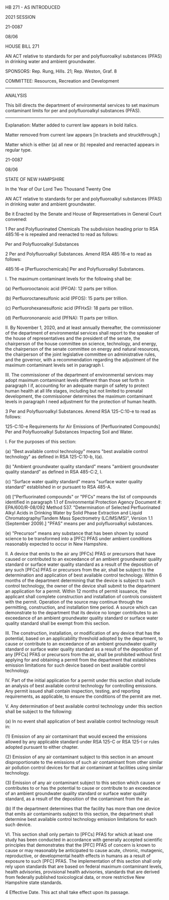  HB 271 - AS INTRODUCED

 

 

2021 SESSION

 21-0087

 08/06

 

HOUSE BILL 271

 

AN ACT relative to standards for per and polyfluoroalkyl substances (PFAS) in drinking water and ambient groundwater.

 

SPONSORS: Rep. Rung, Hills. 21; Rep. Weston, Graf. 8

 

COMMITTEE: Resources, Recreation and Development

 

-----------------------------------------------------------------

 

ANALYSIS

 

 This bill directs the department of environmental services to set maximum contaminant limits for per and polyfluoroalkyl substances (PFAS).

 

- - - - - - - - - - - - - - - - - - - - - - - - - - - - - - - - - - - - - - - - - - - - - - - - - - - - - - - - - - - - - - - - - - - - - - - - - - - 

 

Explanation: Matter added to current law appears in bold italics.

 Matter removed from current law appears [in brackets and struckthrough.]

 Matter which is either (a) all new or (b) repealed and reenacted appears in regular type.

 21-0087

 08/06

 

STATE OF NEW HAMPSHIRE

 

In the Year of Our Lord Two Thousand Twenty One

 

AN ACT relative to standards for per and polyfluoroalkyl substances (PFAS) in drinking water and ambient groundwater.

 

Be it Enacted by the Senate and House of Representatives in General Court convened:

 

 1 Per and Polyfluorinated Chemicals The subdivision heading prior to RSA 485:16-e is repealed and reenacted to read as follows:

Per and Polyfluoroalkyl Substances

 2 Per and Polyfluoroalkyl Substances. Amend RSA 485:16-e to read as follows:

 485:16-e [Perfluorochemicals] Per and Polyfluoroalkyl Substances.

 I. The maximum contaminant levels for the following shall be: 

 (a) Perfluorooctanoic acid (PFOA): 12 parts per trillion. 

 (b) Perfluoroctanesulfonic acid (PFOS): 15 parts per trillion. 

 (c) Perfluorohexanesulfonic acid (PFHxS): 18 parts per trillion. 

 (d) Perfluorononanoic acid (PFNA): 11 parts per trillion. 

 II. By November 1, 2020, and at least annually thereafter, the commissioner of the department of environmental services shall report to the speaker of the house of representatives and the president of the senate, the chairperson of the house committee on science, technology, and energy, the chairperson of the senate committee on energy and natural resources, the chairperson of the joint legislative committee on administrative rules, and the governor, with a recommendation regarding the adjustment of the maximum contaminant levels set in paragraph I. 

 III. The commissioner of the department of environmental services may adopt maximum contaminant levels different than those set forth in paragraph I if, accounting for an adequate margin of safety to protect human health at all life stages, including but not limited to prenatal development, the commissioner determines the maximum contaminant levels in paragraph I need adjustment for the protection of human health. 

 3 Per and Polyfluoroalkyl Substances. Amend RSA 125-C:10-e to read as follows:

 125-C:10-e Requirements for Air Emissions of [Perfluorinated Compounds] Per and Polyfluoroalkyl Substances Impacting Soil and Water.

 I. For the purposes of this section:

 (a) "Best available control technology" means "best available control technology" as defined in RSA 125-C:10-b, I(a).

 (b) "Ambient groundwater quality standard" means "ambient groundwater quality standard" as defined in RSA 485-C:2, I.

 (c) "Surface water quality standard" means "surface water quality standard" established in or pursuant to RSA 485-A.

 (d) ["Perfluorinated compounds" or "PFCs" means the list of compounds identified in paragraph 1.1 of Environmental Protection Agency Document #: EPA/600/R-08/092 Method 537. "Determination of Selected Perfluorinated Alkyl Acids in Drinking Water by Solid Phase Extraction and Liquid Chromatography/Tandem Mass Spectrometry (LC/MS/MS)", Version 1.1 (September 2009).] "PFAS" means per and polyfluoroalkyl substances. 

 (e) "Precursor" means any substance that has been shown by sound science to be transformed into a [PFC] PFAS under ambient conditions reasonably expected to occur in New Hampshire.

 II. A device that emits to the air any [PFCs] PFAS or precursors that have caused or contributed to an exceedance of an ambient groundwater quality standard or surface water quality standard as a result of the deposition of any such [PFCs] PFAS or precursors from the air, shall be subject to the determination and application of best available control technology. Within 6 months of the department determining that the device is subject to such control technology, the owner of the device shall submit to the department an application for a permit. Within 12 months of permit issuance, the applicant shall complete construction and installation of controls consistent with the permit. Operation of the source may continue through the permitting, construction, and installation time period. A source which can demonstrate to the department that its device no longer contributes to an exceedance of an ambient groundwater quality standard or surface water quality standard shall be exempt from this section.

 III. The construction, installation, or modification of any device that has the potential, based on an applicability threshold adopted by the department, to cause or contribute to an exceedance of an ambient groundwater quality standard or surface water quality standard as a result of the deposition of any [PFCs] PFAS or precursors from the air, shall be prohibited without first applying for and obtaining a permit from the department that establishes emission limitations for such device based on best available control technology.

 IV. Part of the initial application for a permit under this section shall include an analysis of best available control technology for controlling emissions. Any permit issued shall contain inspection, testing, and reporting requirements, as applicable, to ensure the conditions of the permit are met.

 V. Any determination of best available control technology under this section shall be subject to the following:

 (a) In no event shall application of best available control technology result in:

 (1) Emission of any air contaminant that would exceed the emissions allowed by any applicable standard under RSA 125-C or RSA 125-I or rules adopted pursuant to either chapter.

 (2) Emission of any air contaminant subject to this section in an amount disproportionate to the emissions of such air contaminant from other similar air pollution control devices for that air contaminant at facilities using similar technology.

 (3) Emission of any air contaminant subject to this section which causes or contributes to or has the potential to cause or contribute to an exceedance of an ambient groundwater quality standard or surface water quality standard, as a result of the deposition of the contaminant from the air.

 (b) If the department determines that the facility has more than one device that emits air contaminants subject to this section, the department shall determine best available control technology emission limitations for each such device.

 VI. This section shall only pertain to [PFCs] PFAS for which at least one study has been conducted in accordance with generally accepted scientific principles that demonstrates that the [PFC] PFAS of concern is known to cause or may reasonably be anticipated to cause acute, chronic, mutagenic, reproductive, or developmental health effects in humans as a result of exposure to such [PFC] PFAS. The implementation of this section shall only rely upon standards that are based on federal maximum contaminant levels, health advisories, provisional health advisories, standards that are derived from federally published toxicological data, or more restrictive New Hampshire state standards.

 4 Effective Date. This act shall take effect upon its passage.


